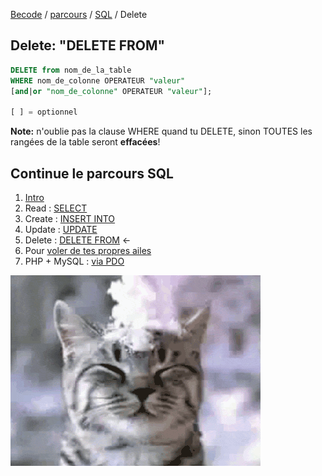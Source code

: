 [Becode](../../../) / [parcours](../../) / [SQL](../) / Delete

## Delete: "DELETE FROM"

```sql
DELETE from nom_de_la_table
WHERE nom_de_colonne OPERATEUR "valeur" 
[and|or "nom_de_colonne" OPERATEUR "valeur"];

[ ] = optionnel
```

**Note:** n'oublie pas la clause WHERE quand tu DELETE, sinon TOUTES les rangées de la table seront **effacées**!


## Continue le parcours SQL
1. [Intro](./readme.md)     
1. Read : [SELECT](./1.select.md)  
1. Create : [INSERT INTO](./2.insert.md)  
1. Update : [UPDATE](./3.update.md)   
1. Delete : [DELETE FROM](./4.delete.md)  ←
2. Pour [voler de tes propres ailes](./5.moveon.md)
1. PHP + MySQL  : [via PDO](./6.pdo.md)  

![](./assets/dancingcat4.gif)